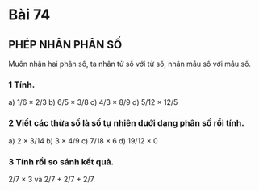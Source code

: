 
# Bài 74

## PHÉP NHÂN PHÂN SỐ

Muốn nhân hai phân số, ta nhân tử số với tử số, nhân mẫu số với mẫu số.

### 1 Tính.

a) 1/6 × 2/3
b) 6/5 × 3/8
c) 4/3 × 8/9
d) 5/12 × 12/5

### 2 Viết các thừa số là số tự nhiên dưới dạng phân số rồi tính.

a) 2 × 3/14
b) 3 × 4/9
c) 7/18 × 6
d) 19/12 × 0

### 3 Tính rồi so sánh kết quả.

2/7 × 3 và 2/7 + 2/7 + 2/7.
